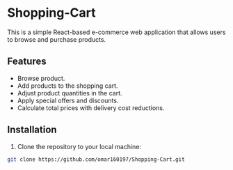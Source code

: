 # Shopping-Cart
This is a simple React-based e-commerce web application that allows users to browse and purchase products.

## Features

- Browse product.
- Add products to the shopping cart.
- Adjust product quantities in the cart.
- Apply special offers and discounts.
- Calculate total prices with delivery cost reductions.

## Installation

1. Clone the repository to your local machine:

```bash
git clone https://github.com/omar160197/Shopping-Cart.git
